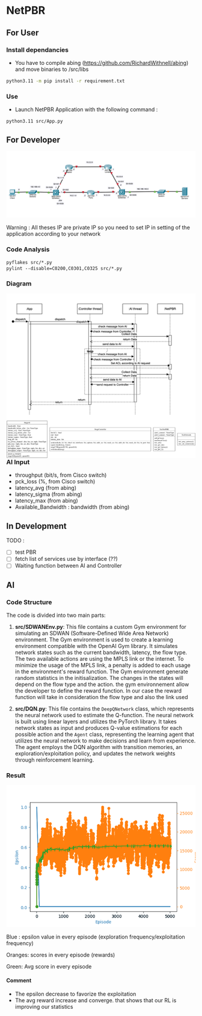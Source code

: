 # NetPBR

## For User
### Install dependancies
- You have to compile abing (https://github.com/RichardWithnell/abing) and move binaries to /src/libs
```sh
python3.11 -m pip install -r requirement.txt
```

### Use
- Launch NetPBR Application with the following command :

```sh
python3.11 src/App.py
```

## For Developer

![Réseaux](resources/Network2.png)

Warning : All theses IP are private IP so you need to set IP in setting of the application according to your network

### Code Analysis

    pyflakes src/*.py
    pylint --disable=C0200,C0301,C0325 src/*.py


### Diagram
<img src="resources/Diag-Sequence.png"
     alt="Sequence diagram"
     style="float: left; margin-right: 10px;" />

<img src="resources/classes.png"
     alt="Sequence diagram"
     style="float: left; margin-right: 10px;" />

### AI Input

- throughput (bit/s, from Cisco switch)
- pck_loss (%, from Cisco switch)
- latency_avg (from abing)
- latency_sigma (from abing)
- latency_max (from abing)
- Available_Bandwidth : bandwidth (from abing)

## In Development
TODO :
 - [ ] test PBR
 - [ ] fetch list of services use by interface (??)
 - [ ] Waiting function between AI and Controller

## AI
### Code Structure

The code is divided into two main parts:

1. **src/SDWANEnv.py**: This file contains a custom Gym environment for simulating an SDWAN (Software-Defined Wide Area Network) environment. The Gym environment is used to create a learning environment compatible with the OpenAI Gym library. It simulates network states such as the current bandwidth, latency, the flow type. The two available actions are using the MPLS link or the internet. To minimize the usage of the MPLS link, a penalty is added to each usage in the environment's reward function. The Gym environment generate random statistics in the initisalization. The changes in the states will depend on the flow type and the action. the gym environnement allow the developer to define the reward function. In our case the reward function will take in consideration the flow type and also the link used

2. **src/DQN.py**: This file contains the `DeepQNetwork` class, which represents the neural network used to estimate the Q-function. The neural network is built using linear layers and utilizes the PyTorch library. It takes network states as input and produces Q-value estimations for each possible action and the `Agent` class, representing the learning agent that utilizes the neural network to make decisions and learn from experience. The agent employs the DQN algorithm with transition memories, an exploration/exploitation policy, and updates the network weights through reinforcement learning.


### Result


![AI](resources/Sdwan.png)


Blue : epsilon value in every episode (exploration frequency/exploitation frequency)

Oranges: scores in every episode (rewards)

Green: Avg score in every episode

#### Comment

- The epsilon decrease to favorize the exploitation
- The avg reward increase and converge. that shows that our RL is improving our statistics
